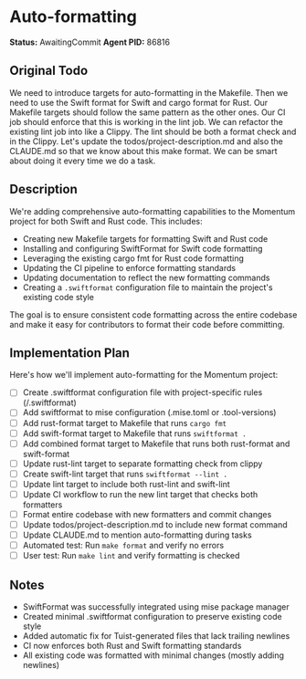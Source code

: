 # Auto-formatting

**Status:** AwaitingCommit
**Agent PID:** 86816

## Original Todo

We need to introduce targets for auto-formatting in the Makefile. Then we need to use the Swift format for Swift and cargo format for Rust. Our Makefile targets should follow the same pattern as the other ones. Our CI job should enforce that this is working in the lint job. We can refactor the existing lint job into like a Clippy. The lint should be both a format check and in the Clippy. Let's update the todos/project-description.md and also the CLAUDE.md so that we know about this make format. We can be smart about doing it every time we do a task.

## Description

We're adding comprehensive auto-formatting capabilities to the Momentum project for both Swift and Rust code. This includes:
- Creating new Makefile targets for formatting Swift and Rust code
- Installing and configuring SwiftFormat for Swift code formatting
- Leveraging the existing cargo fmt for Rust code formatting  
- Updating the CI pipeline to enforce formatting standards
- Updating documentation to reflect the new formatting commands
- Creating a `.swiftformat` configuration file to maintain the project's existing code style

The goal is to ensure consistent code formatting across the entire codebase and make it easy for contributors to format their code before committing.

## Implementation Plan

Here's how we'll implement auto-formatting for the Momentum project:

- [ ] Create .swiftformat configuration file with project-specific rules (/.swiftformat)
- [ ] Add swiftformat to mise configuration (.mise.toml or .tool-versions)
- [ ] Add rust-format target to Makefile that runs `cargo fmt`
- [ ] Add swift-format target to Makefile that runs `swiftformat .`
- [ ] Add combined format target to Makefile that runs both rust-format and swift-format
- [ ] Update rust-lint target to separate formatting check from clippy
- [ ] Create swift-lint target that runs `swiftformat --lint .`
- [ ] Update lint target to include both rust-lint and swift-lint
- [ ] Update CI workflow to run the new lint target that checks both formatters
- [ ] Format entire codebase with new formatters and commit changes
- [ ] Update todos/project-description.md to include new format command
- [ ] Update CLAUDE.md to mention auto-formatting during tasks
- [ ] Automated test: Run `make format` and verify no errors
- [ ] User test: Run `make lint` and verify formatting is checked

## Notes

- SwiftFormat was successfully integrated using mise package manager
- Created minimal .swiftformat configuration to preserve existing code style
- Added automatic fix for Tuist-generated files that lack trailing newlines
- CI now enforces both Rust and Swift formatting standards
- All existing code was formatted with minimal changes (mostly adding newlines)